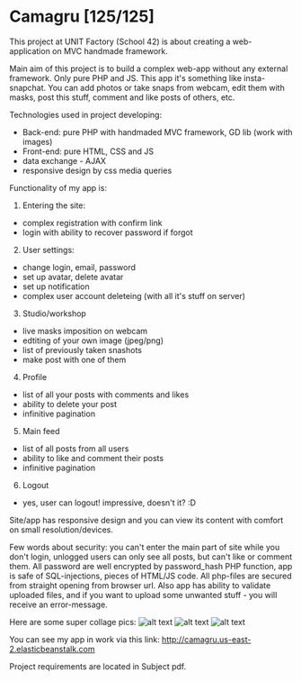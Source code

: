 # Camagru [125/125]
This project at UNIT Factory (School 42) is about creating a web-application on MVC handmade framework.

Main aim of this project is to build a complex web-app without any external framework. Only pure PHP and JS.
This app it's something like insta-snapchat. You can add photos or take snaps from webcam, edit them with masks, post this stuff, comment and like posts of others, etc.

Technologies used in project developing:
- Back-end: pure PHP with handmaded MVC framework, GD lib (work with images)
- Front-end: pure HTML, CSS and JS
- data exchange - AJAX
- responsive design by css media queries

Functionality of my app is:
1. Entering the site:
- complex registration with confirm link
- login with ability to recover password if forgot
2. User settings:
- change login, email, password
- set up avatar, delete avatar
- set up notification
- complex user account deleteing (with all it's stuff on server)
3. Studio/workshop
- live masks imposition on webcam
- edtiting of your own image (jpeg/png)
- list of previously taken snashots
- make post with one of them
4. Profile
- list of all your posts with comments and likes
- ability to delete your post
- infinitive pagination
5. Main feed
- list of all posts from all users
- ability to like and comment their posts
- infinitive pagination
6. Logout
- yes, user can logout! impressive, doesn't it? :D

Site/app has responsive design and you can view its content with comfort on small resolution/devices.

Few words about security: you can't enter the main part of site while you don't login, unlogged users can only see all posts, but can't like or comment them. All password are well encrypted by password_hash PHP function, app is safe of SQL-injections, pieces of HTML/JS code. All php-files are secured from straight opening from browser url. Also app has ability to validate uploaded files, and if you want to upload some unwanted stuff - you will receive an error-message.

Here are some super collage pics:
![alt text](https://github.com/oleksiirude/Camagru_mvc/blob/master/img/responsive.png)
![alt text](https://github.com/oleksiirude/Camagru_mvc/blob/master/img/main.png)
![alt text](https://github.com/oleksiirude/Camagru_mvc/blob/master/img/settings.png)

You can see my app in work via this link: http://camagru.us-east-2.elasticbeanstalk.com

Project requirements are located in Subject pdf.
